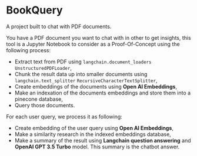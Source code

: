 # BookQuery
A project built to chat with PDF documents.

You have a PDF document you want to chat with in other to get insights, this tool is a Jupyter Notebook to consider as a Proof-Of-Concept using the following process:
- Extract text from PDF using ``langchain.document_loaders`` ``UnstructuredPDFLoader``,
- Chunk the result data up into smaller documents using `langchain.text_splitter` `RecursiveCharacterTextSplitter`,
- Create embeddings of the documents using **Open AI Embeddings**,
- Make an indexation of the documents embeddings and store them into a pinecone database,
- Query those documents.

For each user query, we process it as following:
- Create embedding of the user query using **Open AI Embeddings**,
- Make a similarity research in the indexed embeddings database,
- Make a summary of the result using **Langchain question answering** and **OpenAI GPT 3.5 Turbo** model. This summary is the chatbot answer.